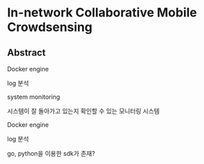 # In-network Collaborative Mobile Crowdsensing

## Abstract





Docker engine

log 분석

system monitoring

시스템이 잘 돌아가고 있는지 확인할 수 있는 모니터링 시스템

Docker engine

log 분석

go, python을 이용한 sdk가 존재?

